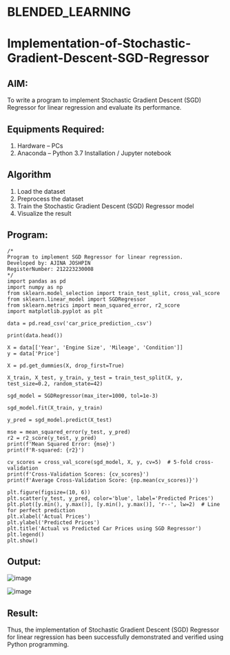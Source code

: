 # BLENDED_LEARNING
# Implementation-of-Stochastic-Gradient-Descent-SGD-Regressor

## AIM:
To write a program to implement Stochastic Gradient Descent (SGD) Regressor for linear regression and evaluate its performance.

## Equipments Required:
1. Hardware – PCs
2. Anaconda – Python 3.7 Installation / Jupyter notebook

## Algorithm
1. Load the dataset
2. Preprocess the dataset
3. Train the Stochastic Gradient Descent (SGD) Regressor model
4. Visualize the result

## Program:
```
/*
Program to implement SGD Regressor for linear regression.
Developed by: AJINA JOSHPIN 
RegisterNumber: 212223230008
*/
import pandas as pd
import numpy as np
from sklearn.model_selection import train_test_split, cross_val_score
from sklearn.linear_model import SGDRegressor
from sklearn.metrics import mean_squared_error, r2_score
import matplotlib.pyplot as plt

data = pd.read_csv('car_price_prediction_.csv')

print(data.head())

X = data[['Year', 'Engine Size', 'Mileage', 'Condition']] 
y = data['Price']

X = pd.get_dummies(X, drop_first=True)

X_train, X_test, y_train, y_test = train_test_split(X, y, test_size=0.2, random_state=42)

sgd_model = SGDRegressor(max_iter=1000, tol=1e-3)

sgd_model.fit(X_train, y_train)

y_pred = sgd_model.predict(X_test)

mse = mean_squared_error(y_test, y_pred)
r2 = r2_score(y_test, y_pred)
print(f'Mean Squared Error: {mse}')
print(f'R-squared: {r2}')

cv_scores = cross_val_score(sgd_model, X, y, cv=5)  # 5-fold cross-validation
print(f'Cross-Validation Scores: {cv_scores}')
print(f'Average Cross-Validation Score: {np.mean(cv_scores)}')

plt.figure(figsize=(10, 6))
plt.scatter(y_test, y_pred, color='blue', label='Predicted Prices')
plt.plot([y.min(), y.max()], [y.min(), y.max()], 'r--', lw=2)  # Line for perfect prediction
plt.xlabel('Actual Prices')
plt.ylabel('Predicted Prices')
plt.title('Actual vs Predicted Car Prices using SGD Regressor')
plt.legend()
plt.show()
```

## Output:
![image](https://github.com/user-attachments/assets/526d4aec-210a-4380-9c59-acafee7713f0)

![image](https://github.com/user-attachments/assets/26d0fa87-2da4-4e66-a963-f3aeef620c9a)


## Result:
Thus, the implementation of Stochastic Gradient Descent (SGD) Regressor for linear regression has been successfully demonstrated and verified using Python programming.
